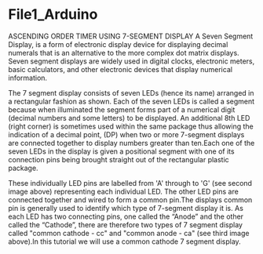 # File1_Arduino
ASCENDING ORDER TIMER USING 7-SEGMENT DISPLAY
A Seven Segment Display, is a form of electronic display device for displaying decimal numerals that is an alternative to the more complex dot matrix displays. Seven segment displays are widely used in digital clocks, electronic meters, basic calculators, and other electronic devices that display numerical information.

The 7 segment display consists of seven LEDs (hence its name) arranged in a rectangular fashion as shown. Each of the seven LEDs is called a segment because when illuminated the segment forms part of a numerical digit (decimal numbers and some letters) to be displayed. An additional 8th LED (right corner) is sometimes used within the same package thus allowing the indication of a decimal point, (DP) when two or more 7-segment displays are connected together to display numbers greater than ten.Each one of the seven LEDs in the display is given a positional segment with one of its connection pins being brought straight out of the rectangular plastic package.

These individually LED pins are labelled from 'A' through to 'G' (see second image above) representing each individual LED. The other LED pins are connected together and wired to form a common pin.The displays common pin is generally used to identify which type of 7-segment display it is. As each LED has two connecting pins, one called the “Anode” and the other called the “Cathode”, there are therefore two types of 7 segment display called "common cathode - cc" and "common anode - ca" (see third image above).In this tutorial we will use a common cathode 7 segment display.
